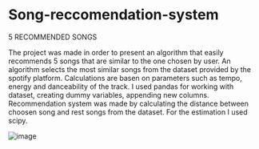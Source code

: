 # Song-reccomendation-system

5 RECOMMENDED SONGS

The project was made in order to present an algorithm that easily recommends 5 songs that are similar to the one chosen by user.
An algorithm selects the most similar songs from the dataset provided by the spotify platform. 
Calculations are basen on parameters such as tempo, energy and danceability of the track.
I used pandas for working with dataset, creating dummy variables, appending new columns. 
Recommendation system was made by calculating the distance between choosen song and rest songs from the dataset. For the estimation I used scipy.

![image](https://user-images.githubusercontent.com/122684141/212483484-a6eee62f-c7c6-47fe-8aff-72c847b908e1.png)
